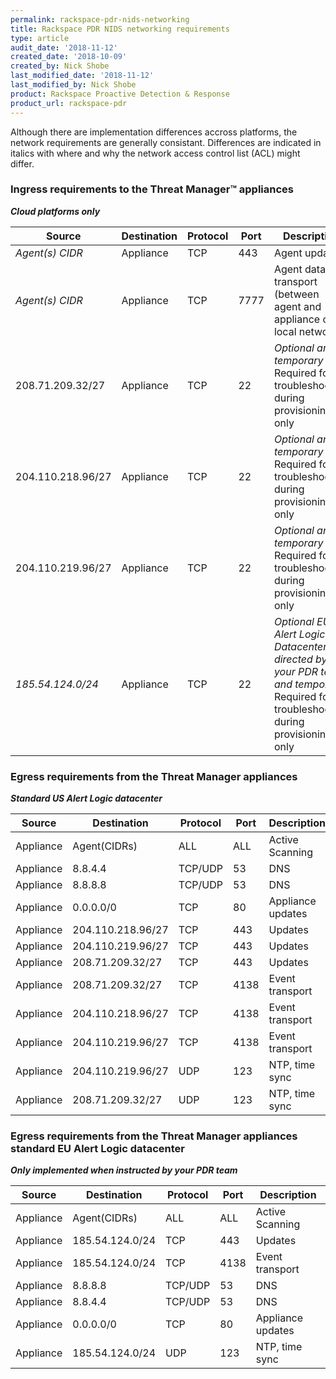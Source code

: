 ```yaml
---
permalink: rackspace-pdr-nids-networking
title: Rackspace PDR NIDS networking requirements
type: article
audit_date: '2018-11-12'
created_date: '2018-10-09'
created_by: Nick Shobe
last_modified_date: '2018-11-12'
last_modified_by: Nick Shobe
product: Rackspace Proactive Detection & Response
product_url: rackspace-pdr
---
```


Although there are implementation differences accross platforms, the network requirements are
generally consistant. Differences are indicated in italics with where and why the network
access control list (ACL) might differ.

### Ingress requirements to the Threat Manager&trade; appliances

***Cloud platforms only***

| Source | Destination | Protocol | Port | Description |
| ------ | ----------- | -------- | ---- | ----------- |
| *Agent(s) CIDR* | Appliance | TCP | 443 | Agent updates |
| *Agent(s) CIDR* | Appliance | TCP | 7777 | Agent data transport (between agent and appliance on local network) |
| 208.71.209.32/27 | Appliance | TCP | 22 | *Optional and temporary* Required for troubleshooting during provisioning only |
| 204.110.218.96/27 | Appliance | TCP | 22 | *Optional and temporary* Required for troubleshooting during provisioning only |
| 204.110.219.96/27 | Appliance | TCP | 22 | *Optional and temporary* Required for troubleshooting during provisioning only |
| *185.54.124.0/24* | Appliance | TCP | 22 | *Optional EU Alert Logic&reg; Datacenter as directed by your PDR team and temporary* Required for troubleshooting during provisioning only |

### Egress requirements from the Threat Manager appliances

***Standard US Alert Logic datacenter***

| Source | Destination | Protocol | Port | Description |
| ------ | ----------- | -------- | ---- | ----------- |
| Appliance | Agent(CIDRs) | ALL | ALL | Active Scanning |
| Appliance | 8.8.4.4 | TCP/UDP | 53 | DNS |
| Appliance | 8.8.8.8 | TCP/UDP | 53 | DNS |
| Appliance | 0.0.0.0/0 | TCP | 80 | Appliance updates |
| Appliance | 204.110.218.96/27 | TCP | 443 | Updates |
| Appliance | 204.110.219.96/27 | TCP | 443 | Updates |
| Appliance | 208.71.209.32/27 | TCP | 443 | Updates |
| Appliance | 208.71.209.32/27 | TCP | 4138 | Event transport |
| Appliance | 204.110.218.96/27 | TCP | 4138 | Event transport |
| Appliance | 204.110.219.96/27 | TCP | 4138 | Event transport |
| Appliance | 204.110.219.96/27 | UDP | 123 | NTP, time sync |
| Appliance | 208.71.209.32/27 | UDP | 123 | NTP, time sync |

### Egress requirements from the Threat Manager appliances standard EU Alert Logic datacenter

***Only implemented when instructed by your PDR team***

| Source | Destination | Protocol | Port | Description |
| ------ | ----------- | -------- | ---- | ----------- |
| Appliance | Agent(CIDRs) | ALL | ALL | Active Scanning |
| Appliance | 185.54.124.0/24 | TCP | 443 | Updates |
| Appliance | 185.54.124.0/24 | TCP | 4138 | Event transport |
| Appliance | 8.8.8.8 | TCP/UDP | 53 | DNS |
| Appliance | 8.8.4.4 | TCP/UDP | 53 | DNS |
| Appliance | 0.0.0.0/0 | TCP | 80 | Appliance updates |
| Appliance | 185.54.124.0/24 | UDP | 123 | NTP, time sync |

